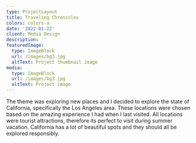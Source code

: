 ```yaml
---
type: ProjectLayout
title: Traveling Chronicles
colors: colors-a
date: '2022-01-22'
client: Media Design
description: ''
featuredImage:
  type: ImageBlock
  url: /images/bg3.jpg
  altText: Project thumbnail image
media:
  type: ImageBlock
  url: /images/bg3.jpg
  altText: Project image
---
```

The theme was exploring new places and I decided to explore the state of California, specifically the Los Angeles area. These locations were chosen based on the amazing experience I had when I last visited. All locations were tourist attractions, therefore its perfect to visit during summer vacation. California has a lot of beautiful spots and they should all be explored responsibly.
